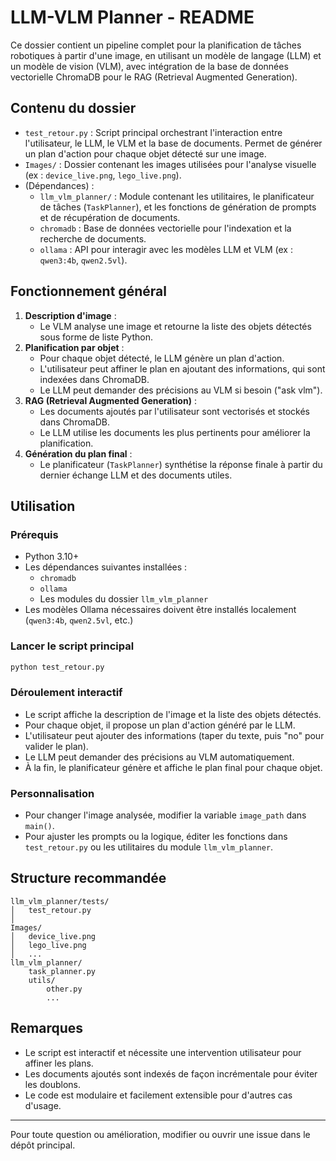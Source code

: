 # LLM-VLM Planner - README

Ce dossier contient un pipeline complet pour la planification de tâches robotiques à partir d'une image, en utilisant un modèle de langage (LLM) et un modèle de vision (VLM), avec intégration de la base de données vectorielle ChromaDB pour le RAG (Retrieval Augmented Generation).

## Contenu du dossier

- `test_retour.py` : Script principal orchestrant l'interaction entre l'utilisateur, le LLM, le VLM et la base de documents. Permet de générer un plan d'action pour chaque objet détecté sur une image.
- `Images/` : Dossier contenant les images utilisées pour l'analyse visuelle (ex : `device_live.png`, `lego_live.png`).
- (Dépendances) :
  - `llm_vlm_planner/` : Module contenant les utilitaires, le planificateur de tâches (`TaskPlanner`), et les fonctions de génération de prompts et de récupération de documents.
  - `chromadb` : Base de données vectorielle pour l'indexation et la recherche de documents.
  - `ollama` : API pour interagir avec les modèles LLM et VLM (ex : `qwen3:4b`, `qwen2.5vl`).

## Fonctionnement général

1. **Description d'image** :
   - Le VLM analyse une image et retourne la liste des objets détectés sous forme de liste Python.
2. **Planification par objet** :
   - Pour chaque objet détecté, le LLM génère un plan d'action.
   - L'utilisateur peut affiner le plan en ajoutant des informations, qui sont indexées dans ChromaDB.
   - Le LLM peut demander des précisions au VLM si besoin ("ask vlm").
3. **RAG (Retrieval Augmented Generation)** :
   - Les documents ajoutés par l'utilisateur sont vectorisés et stockés dans ChromaDB.
   - Le LLM utilise les documents les plus pertinents pour améliorer la planification.
4. **Génération du plan final** :
   - Le planificateur (`TaskPlanner`) synthétise la réponse finale à partir du dernier échange LLM et des documents utiles.

## Utilisation

### Prérequis
- Python 3.10+
- Les dépendances suivantes installées :
  - `chromadb`
  - `ollama`
  - Les modules du dossier `llm_vlm_planner`
- Les modèles Ollama nécessaires doivent être installés localement (`qwen3:4b`, `qwen2.5vl`, etc.)

### Lancer le script principal

```bash
python test_retour.py
```

### Déroulement interactif
- Le script affiche la description de l'image et la liste des objets détectés.
- Pour chaque objet, il propose un plan d'action généré par le LLM.
- L'utilisateur peut ajouter des informations (taper du texte, puis "no" pour valider le plan).
- Le LLM peut demander des précisions au VLM automatiquement.
- À la fin, le planificateur génère et affiche le plan final pour chaque objet.

### Personnalisation
- Pour changer l'image analysée, modifier la variable `image_path` dans `main()`.
- Pour ajuster les prompts ou la logique, éditer les fonctions dans `test_retour.py` ou les utilitaires du module `llm_vlm_planner`.

## Structure recommandée

```
llm_vlm_planner/tests/
│   test_retour.py
│
Images/
│   device_live.png
│   lego_live.png
│   ...
llm_vlm_planner/
    task_planner.py
    utils/
        other.py
        ...
```

## Remarques
- Le script est interactif et nécessite une intervention utilisateur pour affiner les plans.
- Les documents ajoutés sont indexés de façon incrémentale pour éviter les doublons.
- Le code est modulaire et facilement extensible pour d'autres cas d'usage.

---

Pour toute question ou amélioration, modifier ou ouvrir une issue dans le dépôt principal.

